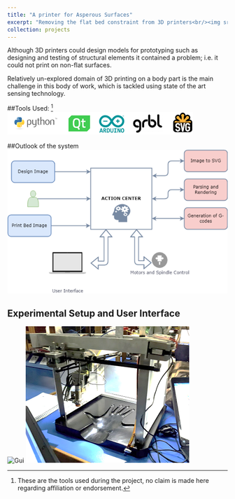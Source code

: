 ```yaml
---
title: "A printer for Asperous Surfaces"
excerpt: "Removing the flat bed constraint from 3D printers<br/><img src='/images/printer-tech-stack.png'>"
collection: projects
---
```

Although 3D printers could design models for prototyping such as designing and testing of structural elements it contained a problem; i.e. it could not print on non-flat surfaces. 

Relatively un-explored domain of 3D printing on a body part is the main challenge in this body of work, which is tackled using state of the art sensing technology.


##Tools Used:  [^1] ![alt text](/images/printer-tech-stack.png)


##Outlook of the system
![alt text](/images/endtoend.png)


## Experimental Setup and User Interface
![Gui](https:/images/gui.jpg) ![ExpSetup](/images/ExpSetup.png)




[^1]: These are the tools used during the project, no claim is made here regarding affiliation or endorsement.



